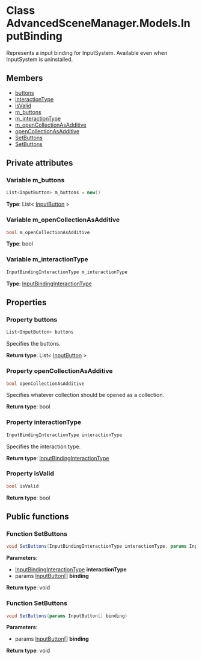 <a id="Models.InputBinding"></a>
# Class AdvancedSceneManager.Models.InputBinding






Represents a input binding for InputSystem. Available even when InputSystem is uninstalled.



## Members

* [buttons](Models.InputBinding.md#Models.InputBinding_1a8ccaad8785eb41d037213d22aaf91f0a)
* [interactionType](Models.InputBinding.md#Models.InputBinding_1abc806533276c6daffe0e446d21734864)
* [isValid](Models.InputBinding.md#Models.InputBinding_1a8cc8d1cb67b70386f41455552f3a56f4)
* [m\_buttons](Models.InputBinding.md#Models.InputBinding_1a0a28935d1df2990206aa0a4bbf3611ce)
* [m\_interactionType](Models.InputBinding.md#Models.InputBinding_1ac8878f8912bc077d4effd44a423247ca)
* [m\_openCollectionAsAdditive](Models.InputBinding.md#Models.InputBinding_1a7a4e308dcb8f1ff3217acf22a37eba11)
* [openCollectionAsAdditive](Models.InputBinding.md#Models.InputBinding_1a0174e7372f55a07e99884c4691132c87)
* [SetButtons](Models.InputBinding.md#Models.InputBinding_1a41f3834648d1076b60ab83e23ea2ecdd)
* [SetButtons](Models.InputBinding.md#Models.InputBinding_1a264b9ad61b68920b90a25bdec3dfdcba)

## Private attributes

<a id="Models.InputBinding_1a0a28935d1df2990206aa0a4bbf3611ce"></a>
### Variable m\_buttons





```csharp
List<InputButton> m_buttons = new()
```







**Type**: List< [InputButton](Models.InputButton.md#Models.InputButton) >





<a id="Models.InputBinding_1a7a4e308dcb8f1ff3217acf22a37eba11"></a>
### Variable m\_openCollectionAsAdditive





```csharp
bool m_openCollectionAsAdditive
```







**Type**: bool





<a id="Models.InputBinding_1ac8878f8912bc077d4effd44a423247ca"></a>
### Variable m\_interactionType





```csharp
InputBindingInteractionType m_interactionType
```







**Type**: [InputBindingInteractionType](namespace_advanced_scene_manager_1_1_models.md#namespace_advanced_scene_manager_1_1_models_1a2ffdef9e4a69814288c8f92b86654ccd)





## Properties

<a id="Models.InputBinding_1a8ccaad8785eb41d037213d22aaf91f0a"></a>
### Property buttons





```csharp
List<InputButton> buttons
```

Specifies the buttons.





**Return type**: List< [InputButton](Models.InputButton.md#Models.InputButton) >





<a id="Models.InputBinding_1a0174e7372f55a07e99884c4691132c87"></a>
### Property openCollectionAsAdditive





```csharp
bool openCollectionAsAdditive
```

Specifies whatever collection should be opened as a collection.





**Return type**: bool





<a id="Models.InputBinding_1abc806533276c6daffe0e446d21734864"></a>
### Property interactionType





```csharp
InputBindingInteractionType interactionType
```

Specifies the interaction type.





**Return type**: [InputBindingInteractionType](namespace_advanced_scene_manager_1_1_models.md#namespace_advanced_scene_manager_1_1_models_1a2ffdef9e4a69814288c8f92b86654ccd)





<a id="Models.InputBinding_1a8cc8d1cb67b70386f41455552f3a56f4"></a>
### Property isValid





```csharp
bool isValid
```







**Return type**: bool





## Public functions

<a id="Models.InputBinding_1a41f3834648d1076b60ab83e23ea2ecdd"></a>
### Function SetButtons



```csharp
void SetButtons(InputBindingInteractionType interactionType, params InputButton[] binding)
```







**Parameters**:

* [InputBindingInteractionType](namespace_advanced_scene_manager_1_1_models.md#namespace_advanced_scene_manager_1_1_models_1a2ffdef9e4a69814288c8f92b86654ccd) **interactionType**
* params [InputButton](Models.InputButton.md#Models.InputButton)[] **binding**

**Return type**: void





<a id="Models.InputBinding_1a264b9ad61b68920b90a25bdec3dfdcba"></a>
### Function SetButtons



```csharp
void SetButtons(params InputButton[] binding)
```







**Parameters**:

* params [InputButton](Models.InputButton.md#Models.InputButton)[] **binding**

**Return type**: void






[static]: https://img.shields.io/badge/-static-lightgrey (static)



